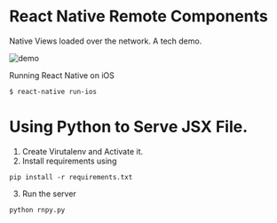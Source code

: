 # React Native Remote Components

Native Views loaded over the network. A tech demo.

![demo](https://cdn-images-1.medium.com/max/1600/1*7X0RPZkYMVjjJhIx9jIbaw.gif)

Running React Native on iOS

```
$ react-native run-ios
```

# Using Python to Serve JSX File.
1. Create Virutalenv and Activate it.
2. Install requirements using
```
pip install -r requirements.txt
```
3. Run the server
```
python rnpy.py
```
